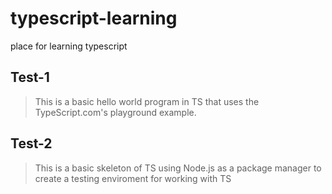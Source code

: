 # typescript-learning
place for learning typescript

## Test-1
  >This is a basic hello world program in TS that uses the TypeScript.com's playground example.
  
  
 ## Test-2
  >This is a basic skeleton of TS using Node.js as a package manager to create a testing enviroment for working with TS
